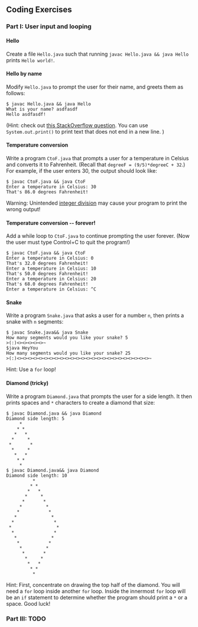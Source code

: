 ## Coding Exercises
<!--- based on http://www.cs.cornell.edu/courses/cs1112/2017sp/#templates/exercises -->

### Part I: User input and looping
#### Hello
Create a file `Hello.java` such that running `javac Hello.java && java Hello` prints
```Hello world!```.
#### Hello by name
Modify `Hello.java` to prompt the user for their name, and greets them as follows:
```
$ javac Hello.java && java Hello
What is your name? asdfasdf
Hello asdfasdf!
```
(Hint: check out [this StackOverflow question](https://stackoverflow.com/questions/5287538/how-can-i-get-the-user-input-in-java). You can use `System.out.print()` to print text that does not end in a new line. )
#### Temperature conversion
Write a program `CtoF.java` that prompts a user for a temperature in Celsius and converts it to Fahrenheit.
(Recall that `degreeF = (9/5)*degreeC + 32`.)
For example, if the user enters 30, the output should look like:
```
$ javac CtoF.java && java CtoF
Enter a temperature in Celsius: 30
That's 86.0 degrees Fahrenheit!
```
Warning: Unintended [integer division](https://stackoverflow.com/questions/2909451/simple-division-in-java-is-this-a-bug-or-a-feature) may cause your program to print the wrong output!
#### Temperature conversion -- forever!
Add a while loop to `CtoF.java` to continue prompting the user forever.
(Now the user must type Control+C to quit the program!)
```
$ javac CtoF.java && java CtoF
Enter a temperature in Celsius: 0
That's 32.0 degrees Fahrenheit!
Enter a temperature in Celsius: 10
That's 50.0 degrees Fahrenheit!
Enter a temperature in Celsius: 20
That's 68.0 degrees Fahrenheit!
Enter a temperature in Celsius: ^C
```

#### Snake
Write a program `Snake.java` that asks a user for a number `n`, then prints a snake with `n` segments:
```
$ javac Snake.java&& java Snake
How many segments would you like your snake? 5
>(:)<><><><><>~
$java HeyYou
How many segments would you like your snake? 25
>(:)<><><><><><><><><><><><><><><><><><><><><><><><><>~
```
Hint: Use a `for` loop!

#### Diamond (tricky)
Write a program `Diamond.java` that prompts the user for a side length.
It then prints spaces and `*` characters to create a diamond that size:
```
$ javac Diamond.java && java Diamond
Diamond side length: 5
     *
    * *
   *   *
  *     *
 *       *
  *     *
   *   *
    * *
     *
$ javac Diamond.java&& java Diamond
Diamond side length: 10
          *
         * *
        *   *
       *     *
      *       *
     *         *
    *           *
   *             *
  *               *
 *                 *
  *               *
   *             *
    *           *
     *         *
      *       *
       *     *
        *   *
         * *
          *
```
Hint: First, concentrate on drawing the top half of the diamond.
You will need a `for` loop inside another `for` loop.
Inside the innermost `for` loop will be an `if` statement to determine whether the program should print a `*` or a space.
Good luck!

<!---
#### Random numbers and geometry
Consder a circle of radius r=1 centered at (0,0),
and a square with side length 2 centered at (0,0).
<img src="https://learntofish.files.wordpress.com/2010/10/circle_and_square.png" alt="Drawing" width=200/>

Compute a point with random coordinates (x,y) in the square by
```java
double x = 2.0 * java.util.Random() - 1.0;
double y = 2.0 * java.util.Random() - 1.0;
```
Print the random coordinates.
Print "INSIDE" if the point (x,y) is inside the circle, and "OUTSIDE" otherwise.
(Recall that the inside of the circle is the set of points (a,b) such that `a^2 + b^2 <= 1`.)
-->



### Part III: TODO
